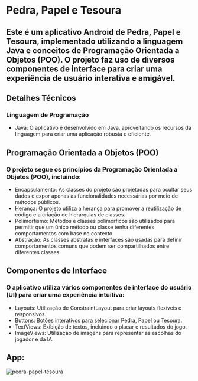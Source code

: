 # Pedra, Papel e Tesoura
## Este é um aplicativo Android de Pedra, Papel e Tesoura, implementado utilizando a linguagem Java e conceitos de Programação Orientada a Objetos (POO). O projeto faz uso de diversos componentes de interface para criar uma experiência de usuário interativa e amigável.

## Detalhes Técnicos
### Linguagem de Programação
  - Java: O aplicativo é desenvolvido em Java, aproveitando os recursos da linguagem para criar uma aplicação robusta e eficiente.
## Programação Orientada a Objetos (POO)
### O projeto segue os princípios da Programação Orientada a Objetos (POO), incluindo:

  - Encapsulamento: As classes do projeto são projetadas para ocultar seus dados e expor apenas as funcionalidades necessárias por meio de métodos públicos.
  - Herança: O projeto utiliza a herança para promover a reutilização de código e a criação de hierarquias de classes.
  - Polimorfismo: Métodos e classes polimórficos são utilizados para permitir que um único método ou classe tenha diferentes comportamentos com base no contexto.
  - Abstração: As classes abstratas e interfaces são usadas para definir comportamentos comuns que podem ser compartilhados entre diferentes classes.
## Componentes de Interface
### O aplicativo utiliza vários componentes de interface do usuário (UI) para criar uma experiência intuitiva:

  - Layouts: Utilização de ConstraintLayout para criar layouts flexíveis e responsivos.
  - Buttons: Botões interativos para selecionar Pedra, Papel ou Tesoura.
  - TextViews: Exibição de textos, incluindo o placar e resultados do jogo.
  - ImageViews: Utilização de imagens para representar as escolhas do jogador e da IA.
## App:
![pedra-papel-tesoura](https://github.com/user-attachments/assets/925724a6-3934-46c3-afac-56fc417f3fab)
